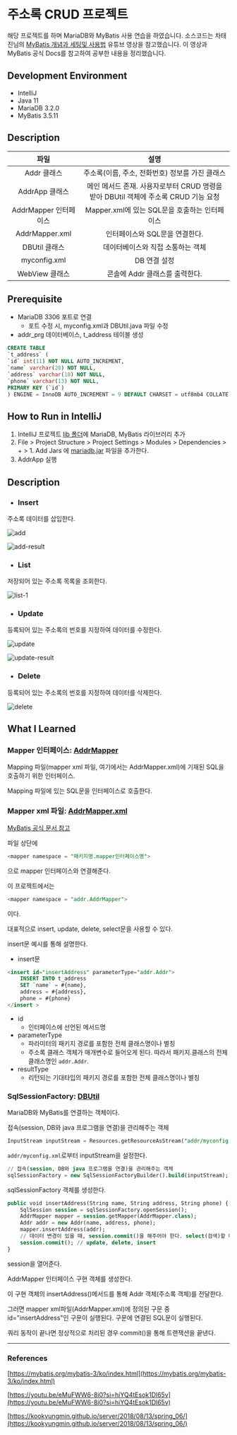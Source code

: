 # 주소록 CRUD 프로젝트
해당 프로젝트를 하며 MariaDB와 MyBatis 사용 연습을 하였습니다.
소스코드는 차태진님의 [MyBatis 개념과 세팅및 사용법](https://youtu.be/eMuFWW6-8i0?si=dv7ZTQyppn0krpDN) 유튜브 영상을 참고했습니다.
이 영상과 MyBatis 공식 Docs를 참고하여 공부한 내용을 정리했습니다.

## Development Environment
- IntelliJ
- Java 11
- MariaDB 3.2.0
- MyBatis 3.5.11

## Description
|        파일         |                            설명                            |
|:-----------------:|:--------------------------------------------------------:|
|     Addr 클래스      |               주소록(이름, 주소, 전화번호) 정보를 가진 클래스               |
|    AddrApp 클래스    | 메인 메서드 존재. 사용자로부터 CRUD 명령을 받아 DBUtil 객체에 주소록 CRUD 기능 요청  |
| AddrMapper 인터페이스  |             Mapper.xml에 있는 SQL문을 호출하는 인터페이스              |
|  AddrMapper.xml   |                   인터페이스와  SQL문을 연결한다.                    |
|    DBUtil 클래스     |                    데이터베이스와 직접 소통하는 객체                    |
|   myconfig.xml    |                         DB 연결 설정                         |
|    WebView 클래스    |                   콘솔에 Addr 클래스를 출력한다.                    |

## Prerequisite
- MariaDB 3306 포트로 연결
  - 포트 수정 시, myconfig.xml과 DBUtil.java 파일 수정
- addr_prg 데이터베이스, t_address 테이블 생성
```sql
CREATE TABLE
`t_address` (
`id` int(11) NOT NULL AUTO_INCREMENT,
`name` varchar(20) NOT NULL,
`address` varchar(10) NOT NULL,
`phone` varchar(13) NOT NULL,
PRIMARY KEY (`id`)
) ENGINE = InnoDB AUTO_INCREMENT = 9 DEFAULT CHARSET = utf8mb4 COLLATE = utf8mb4_general_ci
```

## How to Run in IntelliJ
1. IntelliJ 프로젝트 [lib 폴더](lib)에 MariaDB, MyBatis 라이브러리 추가 
2. File > Project Structure > Project Settings > Modules > Dependencies > + > 1. Add Jars 에 [mariadb.jar](lib) 파일을 추가한다.
3. AddrApp 실행

## Description
- ### Insert
주소록 데이터를 삽입한다.

![add](https://github.com/thegreatjy/JavaStudy/assets/74610908/cb7a7186-d290-499f-b520-da570d3d3e12)

![add-result](https://github.com/thegreatjy/JavaStudy/assets/74610908/4efb4ef8-4849-47c4-86a9-c235543c66aa)


- ### List
저장되어 있는 주소록 목록을 조회한다.

![list-1](https://github.com/thegreatjy/JavaStudy/assets/74610908/52fa090a-1c30-4ad1-9f01-0b80026a3afa)

- ### Update
등록되어 있는 주소록의 번호를 지정하여 데이터를 수정한다.

![update](https://github.com/thegreatjy/JavaStudy/assets/74610908/e48cb6b7-0fe5-48c4-b93a-4f3a4922ffd4)

![update-result](https://github.com/thegreatjy/JavaStudy/assets/74610908/84986404-6e9a-457b-9fcf-2d1237887f8d)

- ### Delete
등록되어 있는 주소록의 번호를 지정하여 데이터를 삭제한다.

![delete](https://github.com/thegreatjy/JavaStudy/assets/74610908/7d5526d4-f03d-44d7-97f7-8e4eff227e36)


## What I Learned
### Mapper 인터페이스: [AddrMapper](src/addr/AddrMapper.java)

Mapping 파일(mapper xml 파일, 여기에서는 AddrMapper.xml)에 기재된 SQL을 호출하기 위한 인터페이스.

Mapping 파일에 있는 SQL문을 인터페이스로 호출한다.

### Mapper xml 파일: [AddrMapper.xml](src/addr/AddrMapper.xml)

[MyBatis 공식 문서 참고](https://mybatis.org/mybatis-3/sqlmap-xml.html)

파일 상단에

```sql
<mapper namespace = "패키지명.mapper인터페이스명">
```

으로 mapper 인터페이스와 연결해준다.

이 프로젝트에서는

```sql
<mapper namespace = "addr.AddrMapper">
```

이다.

대표적으로 insert, update, delete, select문을 사용할 수 있다.

insert문 예시를 통해 설명한다.


- insert문

```sql
<insert id="insertAddress" parameterType="addr.Addr">
	INSERT INTO t_address
	SET `name` = #{name},
	address = #{address},
	phone = #{phone}
</insert >
```

- id
    - 인터페이스에 선언된 메서드명
- parameterType
    - 파라미터의 패키지 경로를 포함한 전체 클래스명이나 별칭
    - 주소록 클래스 객체가 매개변수로 들어오게 된다. 따라서 패키지.클래스의 전체 클래스명인 `addr.Addr`.
- resultType
    - 리턴되는 기대타입의 패키지 경로를 포함한 전체 클래스명이나 별칭

### SqlSessionFactory: [DBUtil](src/addr/DBUtil.java)

MariaDB와 MyBatis를 연결하는 객체이다.

접속(session, DB와 java 프로그램을 연결)을 관리해주는 객체

```sql
InputStream inputStream = Resources.getResourceAsStream("addr/myconfig.xml");
```

`addr/myconfig.xml`로부터 inputStream을 설정한다.

```sql
// 접속(session, DB와 java 프로그램을 연결)을 관리해주는 객체
sqlSessionFactory = new SqlSessionFactoryBuilder().build(inputStream);
```

sqlSessionFactory 객체를 생성한다.

```sql
public void insertAddress(String name, String address, String phone) {
	SqlSession session = sqlSessionFactory.openSession();
	AddrMapper mapper = session.getMapper(AddrMapper.class);
	Addr addr = new Addr(name, address, phone);
	mapper.insertAddress(addr);
	// 데이터 변경이 있을 때, session.commit()을 해주어야 한다. select(검색)할 때에는 안 해줘도 됨.
	session.commit(); // update, delete, insert
}
```

session을 열어준다.

AddrMapper 인터페이스 구현 객체를 생성한다.

이 구현 객체의 insertAddress()메서드를 통해 Addr 객체(주소록 객체)를 전달한다.

그러면 mapper xml파일(AddrMapper.xml)에 정의된 구문 중 id="insertAddress"인 구문이 실행된다. 구문에 연결된 SQL문이 실행된다.

쿼리 동작이 끝나면 정상적으로 처리된 경우 commit()을 통해 트랜잭션을 끝낸다.

---

### References

[https://mybatis.org/mybatis-3/ko/index.html](https://mybatis.org/mybatis-3/ko/index.html)

[https://youtu.be/eMuFWW6-8i0?si=hiYQ4tEsok1Dl65v](https://youtu.be/eMuFWW6-8i0?si=hiYQ4tEsok1Dl65v)

[https://kookyungmin.github.io/server/2018/08/13/spring_06/](https://kookyungmin.github.io/server/2018/08/13/spring_06/)
